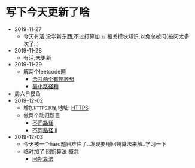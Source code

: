# 写下今天更新了啥

- 2019-11-27
  - 今天有活,没学新东西,不过打算加 `云` 相关模块知识,以免总被问(被问太多次了..)
- 2019-11-28
  - 有活,未更新
- 2019-11-29
  - 解两个leetcode题
    - [合并两个有序数组](http://interview.wzcu.com/Leetcode/code/merge_sorted_array/)
    - [最小路径和](http://interview.wzcu.com/Leetcode/code/minimum_path_sum/)  
- 周六日摸鱼
- 2019-12-02
  - 增加`HTTPS原理`,地址: [HTTPS](http://interview.wzcu.com/%E7%BD%91%E7%BB%9C/HTTPS%E5%8E%9F%E7%90%86.html)
  - 做两个动归题目
     - [不同路径](http://interview.wzcu.com/Leetcode/code/unique_paths/)
     - [不同路径 ii](http://interview.wzcu.com/Leetcode/code/unique_paths_ii/)    
- 2019-12-03
  - 今天被一个hard题目难住了..发现要用回朔算法来解..学习一下
  - 临时加了 回朔算法 概念
    - [回朔算法](http://interview.wzcu.com/%E7%AE%97%E6%B3%95/%E5%9B%9E%E6%9C%94%E7%AE%97%E6%B3%95.html)